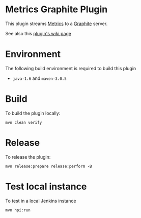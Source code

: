# Metrics Graphite Plugin

This plugin streams [Metrics](http://wiki.jenkins-ci.org/display/JENKINS/Metrics+Plugin) to
a [Graphite](http://graphite.wikidot.com/) server.

See also this [plugin's wiki page][wiki]

# Environment

The following build environment is required to build this plugin

* `java-1.6` and `maven-3.0.5`

# Build

To build the plugin locally:

    mvn clean verify

# Release

To release the plugin:

    mvn release:prepare release:perform -B

# Test local instance

To test in a local Jenkins instance

    mvn hpi:run

  [wiki]: http://wiki.jenkins-ci.org/display/JENKINS/Metrics+Graphite+Plugin
